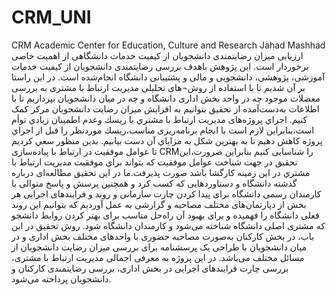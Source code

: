 # CRM_UNI
CRM  Academic Center for Education, Culture and Research Jahad Mashhad
ارزیابی میزان رضایتمندی دانشجویان از كیفیت خدمات دانشگاهی از اهمیت خاصی برخوردار است. این پژوهش باهدف بررسی رضایتمندی دانشجویان از كیفیت خدمات آموزشی، پژوهشی، دانشجویی و مالی و پشتیبانی دانشگاه انجام‌شده است.
در این راستا بر آن شدیم تا با استفاده از روش¬های تحلیلی مدیریت ارتباط با مشتری به بررسی معضلات موجود چه در واحد بخش اداری دانشگاه و چه در میان دانشجویان بپردازیم تا با اطلاعات به‌دست‌آمده از تحقیق بتوانیم به افزایش میزان رضایت دانشجویان مرکز کمک کنیم. اﺟﺮاي پروژه‌های ﻣﺪﻳﺮﻳﺖ ارﺗﺒﺎط ﺑﺎ ﻣﺸﺘﺮي ﺑﺎ رﻳﺴﻚ وﻋﺪم اﻃﻤﻴﻨﺎن زﻳﺎدي توأم اﺳﺖ،ﺑﻨﺎﺑﺮاﻳﻦ ﻻزم اﺳﺖ ﺑﺎ اﻧﺠﺎم برنامه‌ریزی ﻣﻨﺎﺳﺐ،رﻳﺴﻚ ﻣﻮردﻧﻈﺮ را ﻗﺒﻞ از اﺟﺮاي ﭘﺮوژه ﻛﺎﻫﺶ دﻫﻴﻢ ﺗﺎ ﺑﻪ ﺑﻬﺘﺮﻳﻦ ﺷﻜﻞ ﺑﻪ ﻣﺰاﻳﺎي آن دﺳﺖ بیابیم. ﺑﺪﻳﻦ ﻣﻨﻈﻮر ﺳﻌﻲ ﻛﺮدﻳﻢ ﺗﺎ ﻋﻮاﻣﻞ ﻣﻮﻓﻘﻴﺖ در ارﺗﺒﺎط ﺑﺎ پیاده‌سازی CRMرا شناسایی ﻛﻨﻴﻢ ﺑﻨﺎﺑﺮاﻳﻦ ﺿﺮورت،اﻳﻦ ﺗﺤﻘﻴﻖ در ﺟﻬﺖ ﺷﻨﺎﺧﺖ ﻋﻮاﻣﻞ ﻣﻮﻓﻘﻴﺖ ﻛﻪ ﺑﺘﻮاﻧﺪ ﺑﺮاي ﻣﻮﻓﻘﻴﺖ ﻣﺪﻳﺮﻳﺖ ارﺗﺒﺎط ﺑﺎ ﻣﺸﺘﺮي در اﻳﻦ زﻣﻴﻨﻪ ﻛﺎرﮔﺸﺎ ﺑﺎﺷﺪ ﺻﻮرت ﭘﺬﻳﺮﻓﺖ.ما در این تحقیق مطالعه‌ای درباره گذشته دانشگاه و دستاوردهایی که کسب کرد و همچنین پرسش و پاسخ متوالی با کارمندان رسمی دانشگاه برای پیدا کردن چارت سازمانی و روند و فرایندهای اجرایی هر بخش از دپارتمان‌های مختلف مصاحبه و گزارشی به عمل آوردیم که بتوانیم این روند فعلی دانشگاه را فهمیده و برای بهبود آن راه‌حل مناسب برای بهتر کردن روابط دانشجو که مشتری اصلی دانشگاه شناخته می‌شود و کارمندان دانشگاه شود. روش تحقیق در این باب، در بخش کارکنان به‌صورت مصاحبه حضوری با واحدهای مختلف بخش اداری و در میان دانشجویان با طراحی یک پرسشنامه برای بررسی میزان رضایت دانشجویان از مسائل مختلف می‌باشد. در این پروژه به معرفی اجمالی مدیریت ارتباط با مشتری، بررسی چارت فرایندهای اجرایی در بخش اداری، بررسی رضایتمندی کارکنان و دانشجویان پرداخته می‌شود.

